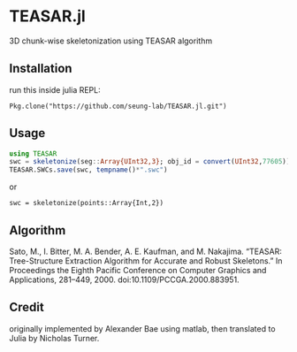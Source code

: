 TEASAR.jl
========================
3D chunk-wise skeletonization using TEASAR algorithm

## Installation
run this inside julia REPL:

    Pkg.clone("https://github.com/seung-lab/TEASAR.jl.git")

## Usage
```Julia
using TEASAR
swc = skeletonize(seg::Array{UInt32,3}; obj_id = convert(UInt32,77605))
TEASAR.SWCs.save(swc, tempname()*".swc")
```
or
```
swc = skeletonize(points::Array{Int,2})
```

## Algorithm 
Sato, M., I. Bitter, M. A. Bender, A. E. Kaufman, and M. Nakajima. “TEASAR: Tree-Structure Extraction Algorithm for Accurate and Robust Skeletons.” In Proceedings the Eighth Pacific Conference on Computer Graphics and Applications, 281–449, 2000. doi:10.1109/PCCGA.2000.883951.

## Credit 
originally implemented by Alexander Bae using matlab, then translated to Julia by Nicholas Turner.
